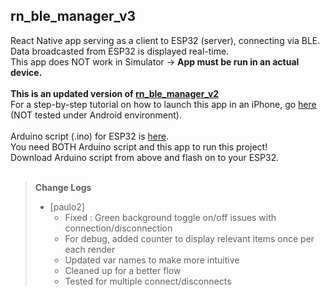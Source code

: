 ## rn_ble_manager_v3
React Native app serving as a client to ESP32 (server), connecting via BLE. <br>
Data broadcasted from ESP32 is displayed real-time.<br>
This app does NOT work in Simulator -> **App must be run in an actual device.**<br>
<br>
**This is an updated version of [rn_ble_manager_v2](https://github.com/onehwengineer/rn_ble_manager_v2)** <br>
For a step-by-step tutorial on how to launch this app in an iPhone, go [here](https://github.com/onehwengineer/rn_ble_manager_v2)<br>
(NOT tested under Android environment).<br>
<br>
Arduino script (.ino) for ESP32 is [here](https://github.com/onehwengineer/arduino_esp32_ble_v2). <br>
You need BOTH Arduino script and this app to run this project! <br>
Download Arduino script from above and flash on to your ESP32. <br>
<br>
> **Change Logs** <br>
> - [paulo2]
>   - Fixed : Green background toggle on/off issues with connection/disconnection
>   - For debug, added counter to display relevant items once per each render
>   - Updated var names to make more intuitive
>   - Cleaned up for a better flow
>   - Tested for multiple connect/disconnects
